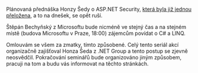 <!-- dcterms:identifier = aspnetcz#95 -->
<!-- dcterms:title = Dnešní přednáška DNG se opět ruší... Pro zájemce je připraveno C# 3.0 a LINQ -->
<!-- dcterms:abstract = Já vím, že je to jak u blbých na dvorečku... -->
<!-- np9:categoryId = 6 -->
<!-- x4w:category = Akce a události -->
<!-- np9:authorId = 1 -->
<!-- np9:authorEmail = michal.valasek@altairis.cz -->
<!-- dcterms:creator = Michal Altair Valášek -->
<!-- dcterms:created = 2006-05-23T12:33:26.94+02:00 -->
<!-- dcterms:dateAccepted = 2006-05-23T12:33:26.94+02:00 -->

Plánovaná přednáška Honzy Šedy o ASP.NET Security, [která byla již jednou přeložena](/Articles/91-dnesni-prednaska-honzy-sedy-o-asp-net-security-se-rusi.aspx), a to na dnešek, se opět ruší.

Štěpán Bechyňský z Microsoftu bude nicméně ve stejný čas a na stejném místě (budova Microsoftu v Praze, 18:00) zájemcům povídat o C# a LINQ.

Omlouvám se všem za zmatky, tímto způsobené. Celý tento seriál akcí organizačně zajišťoval Honza Šeda z .NET Group a tento postup se zjevně neosvědčil. Pokračování seminářů bude organizováno jiným způsobem, pracuji na tom a budu vás informovat na těchto stránkách.